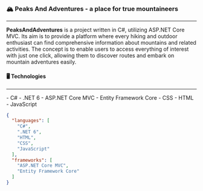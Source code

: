<h3>🏔️ Peaks And Adventures - a place for true mountaineers </h3>
<hr/>
<p> <strong>PeaksAndAdventures</strong> is a project written in C#, utilizing ASP.NET Core MVC. Its aim is to provide a platform where every hiking and outdoor enthusiast can find comprehensive information about mountains and related activities. The concept is to enable users to access everything of interest with just one click, allowing them to discover routes and embark on mountain adventures easily.</p>
<h4>🖥️ Technologies </h4>
<hr/>
- C#
- .NET 6
- ASP.NET Core MVC
- Entity Framework Core
- CSS
- HTML
- JavaScript

```json
{
  "languages": [
    "C#",
    ".NET 6",
    "HTML",
    "CSS",
    "JavaScript"
  ],
  "frameworks": [
    "ASP.NET Core MVC",
    "Entity Framework Core"
  ]
}
